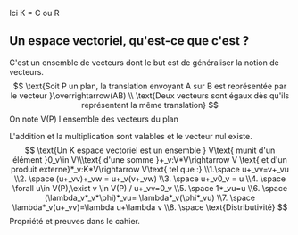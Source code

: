Ici K = C ou R

## Un espace vectoriel, qu'est-ce que c'est ?

C'est un ensemble de vecteurs dont le but est de généraliser la notion de vecteurs.
$$
\text{Soit P un plan, la translation envoyant A sur B est représentée par le vecteur }\overrightarrow(AB)
\\
\text{Deux vecteurs sont égaux dès qu'ils représentent la même translation}
$$
On note V(P) l'ensemble des vecteurs du plan

L'addition et la multiplication sont valables et le vecteur nul existe.
$$
\text{Un K espace vectoriel est un ensemble } V\text{ munit d'un élément }0_v\in V\\\text{ d'une somme }+_v:V*V\rightarrow V \text{ et d'un produit externe}*_v:K*V\rightarrow V\text{ tel que :}
\\1.\space u+_vv=v+_vu
\\2. \space (u+_vv)+_vw = u+_v(v+_vw)
\\3. \space u+_v0_v = u
\\4. \space \forall u\in V(P),\exist v  \in V(P) / u+_vv=0_v
\\5. \space 1*_vu=u
\\6. \space (\lambda_v*_v*\phi)*_vu= \lambda*_v(\phi*_vu)
\\7. \space \lambda*_v(u+_vv)=\lambda u+\lambda v
\\8. \space \text{Distributivité}
$$
Propriété et preuves dans le cahier.